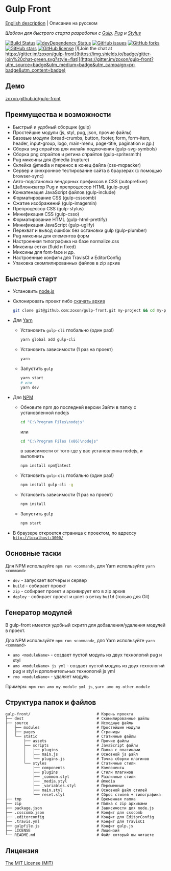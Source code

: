 # Gulp Front

[English description](README.md) | Описание на русском

*Шаблон для быстрого старта разработки с [Gulp](http://gulpjs.com/), [Pug](https://pugjs.org/) и [Stylus](https://learnboost.github.io/stylus/)*

[![Build Status](https://travis-ci.org/zoxon/gulp-front.svg?branch=master)](https://travis-ci.org/zoxon/gulp-front/builds)
[![devDependency Status](https://david-dm.org/zoxon/gulp-front/dev-status.svg)](https://david-dm.org/zoxon/gulp-front?type=dev)
[![GitHub issues](https://img.shields.io/github/issues/zoxon/gulp-front.svg?style=flat)](https://github.com/zoxon/gulp-front/issues)
[![GitHub forks](https://img.shields.io/github/forks/zoxon/gulp-front.svg?style=flat)](https://github.com/zoxon/gulp-front/network)
[![GitHub stars](https://img.shields.io/github/stars/zoxon/gulp-front.svg?style=flat)](https://github.com/zoxon/gulp-front/stargazers)
[![GitHub license](https://img.shields.io/badge/license-MIT-blue.svg?style=flat)](https://github.com/zoxon/gulp-front/blob/master/LICENSE)
[![Join the chat at https://gitter.im/zoxon/gulp-front](https://img.shields.io/badge/gitter-join%20chat-green.svg?style=flat)](https://gitter.im/zoxon/gulp-front?utm_source=badge&utm_medium=badge&utm_campaign=pr-badge&utm_content=badge)

## Демо
[zoxon.github.io/gulp-front](http://zoxon.github.io/gulp-front/)

## Преимущества и возможности

* Быстрый и удобный сборщик (gulp)
* Простейшие модули (js, styl, pug, json, прочие файлы)
* Базовые модули (bread-crumbs, button, footer, form, form-item, header, input-group, logo, main-menu, page-title, pagination и др.)
* Сборка svg спрайтов для инлайн подлючения (gulp-svg-symbols)
* Сборка png спрайтов и ретина спрайтов (gulp-spritesmith)
* Pug миксины для @media (rupture)
* Склейка @media и перенос в конец файла (css-mqpacker)
* Сервер и синхронное тестирование сайта в браузерах (с помощью browser-sync)
* Авто-подстановка вендорных префиксов в CSS (autoprefixer)
* Шаблонизатор Pug и препроцессор HTML (gulp-pug)
* Конкатенация JavaScript файлов (gulp-include)
* Форматирование CSS (gulp-csscomb)
* Сжатие изображений (gulp-imagemin)
* Препроцессор CSS (gulp-stylus)
* Минификация CSS (gulp-csso)
* Форматирование HTML (gulp-html-prettify)
* Минификация JavaScript (gulp-uglify)
* Перехват и вывод ошибок без остановки gulp (gulp-plumber)
* Pug миксины для елементов форм
* Настроенная типографика на базе normalize.css
* Миксины сетки (fluid и fixed)
* Миксины для font-face и др.
* Настроенные конфиги для TravisCI и EditorConfig
* Упаковка скомпилированных файлов в zip архив


## Быстрый старт

* Установить [node.js](https://nodejs.org)
* Склонировать проект либо [скачать архив](https://github.com/zoxon/gulp-front/archive/master.zip)

	```bash
	git clone git@github.com:zoxon/gulp-front.git my-project && cd my-project
	```

* Для [Yarn](https://yarnpkg.com)
	- Установить `gulp-cli` глобально (один раз!)

		```bash
		yarn global add gulp-cli
		```

	- Установить зависимости (1 раз на проект)

		```bash
		yarn
		```

	- Запустить `gulp`

		```bash
		yarn start
		# или
		yarn dev
		```

* Для [NPM](https://www.npmjs.com)
	- Обновите npm до последней версии
		Зайти в папку с установленной nodejs

		```bash
		cd "C:\Program Files\nodejs"
		```

		или

		```bash
		cd "C:\Program Files (x86)\nodejs"
		```

		в зависимости от того где у вас установленна nodejs, и выполнить

		```bash
		npm install npm@latest
		```

	- Установить `gulp-cli` глобально (один раз!)

		```bash
		npm install gulp-cli -g
		```

	- Установить зависимости (1 раз на проект)

		```bash
		npm install
		```

	- Запустить `gulp`

		```bash
		npm start
		```

* В браузере откроется страница с проектом, по адрессу [`http://localhost:3000/`](http://localhost:3000/)


## Основные таски

Для NPM используйте `npm run <command>`, для Yarn используйте `yarn <command>`

* `dev` - запускает вотчеры и сервер
* `build` - собирает проект
* `zip` - собирает проект и архивирует его в zip архив
* `deploy` - собирает проект и шлет в ветку `build` (только для Git)

## Генератор модулей

В gulp-front имеется удобный скритп для добавления/удаления модулей в проект.

Для NPM используйте `npm run <command>`, для Yarn используйте `yarn <command>`

* `amo <moduleName>` - создает пустой модуль из двух технологий pug и styl
* `amo <moduleName> js yml` - создает пустой модуль из двух технологий pug и styl и дополнительных технологий js yml
* `rmo <moduleName>` - удаляет модуль

Примеры: `npm run amo my-module yml js`, `yarn amo my-other-module`


## Структура папок и файлов

```
gulp-front/                             # Корень проекта
├── dest                                # Скомилированные файлы
├── source                              # Исходные файлы
│   ├── modules                         # Простейшие модули
│   ├── pages                           # Страницы
│   └── static                          # Статичные файлы
│       ├── assets                      # Прочие файлы
│       ├── scripts                     # JavaScript файлы
│       │   ├── plugins                 # Папка с плагинами
│       │   ├── main.js                 # Основной js файл
│       │   └── plugins.js              # Точка сборки плагинов
│       └── styles                      # Статичные стили
│           ├── components              # Компоненты
│           ├── plugins                 # Стили плагинов
│           ├── _common.styl            # Различные стили
│           ├── _media.styl             # @media
│           ├── _variables.styl         # Переменные
│           ├── main.styl               # Основной файл стилей
│           └── reset.styl              # Сброс стилей + типографика
├── tmp                                 # Временная папка
├── zip                                 # Папка с zip архивами
├── package.json                        # Зависимости для node.js
├── .csscomb.json                       # Конфиг для csscomb
├── .editorconfig                       # Конфиг для EditorConfig
├── .travis.yml                         # Конфиг для TravisCI
├── gulpfile.js                         # Конфиг gulp.js
├── LICENSE                             # Лицензия
└── README.md                           # Файл который вы читаете
```

## Лицензия
[The MIT License (MIT)](LICENSE)
